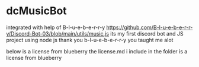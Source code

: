 # dcMusicBot
integrated with help of B-l-u-e-b-e-r-r-y https://github.com/B-l-u-e-b-e-r-r-y/Discord-Bot-03/blob/main/utils/music.js
its my first discord bot and JS project using node js
thank you b-l-u-e-b-e-r-r-y you taught me alot

below is a license from blueberry
the license.md i include in the folder is a license from blueberry
